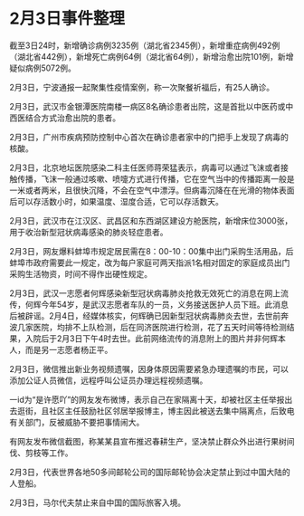 # 2月3日事件整理

截至3日24时，新增确诊病例3235例（湖北省2345例），新增重症病例492例（湖北省442例），新增死亡病例64例（湖北省64例），新增治愈出院101例，新增疑似病例5072例。

2月3日，宁波通报一起聚集性疫情案例，称一次聚餐祈福后，有25人确诊。

2月3日，武汉市金银潭医院南楼一病区8名确诊患者出院，这是首批以中医药或中西医结合方式治愈出院的患者。

2月3日，广州市疾病预防控制中心首次在确诊患者家中的门把手上发现了病毒的核酸。

2月3日，北京地坛医院感染二科主任医师蒋荣猛表示，病毒可以通过飞沫或者接触传播，飞沫一般通过咳嗽、喷嚏方式进行传播，它在空气当中的传播距离一般是一米或者两米，且很快沉降，不会在空气中漂浮。但病毒沉降在在光滑的物体表面后可以存活数小时，如果温度、湿度合适，它可以存活数天。

2月3日，武汉市在江汉区、武昌区和东西湖区建设方舱医院，新增床位3000张，用于收治新型冠状病毒感染的肺炎轻症患者。

2月3日，网友爆料蚌埠市规定居民需在8：00-10：00集中出门采购生活用品，后蚌埠市政府需要此一规定，改为每户家庭可两天指派1名相对固定的家庭成员出门采购生活物资，时间不得作出硬性规定。

2月3日，武汉一志愿者何辉感染新型冠状病毒肺炎抢救无效死亡的消息在网上流传，何辉今年54岁，是武汉志愿者车队的一员，义务接送医护人员下班。此消息后被辟谣。2月4日，经媒体核实，何辉确已因新型冠状病毒肺炎去世，去世前奔波几家医院，均排不上队检测，后在同济医院进行检测，花了五天时间等待检测结果，入院后于2月3日下午4时去世。此前网络流传的消息附上的图片并非何辉本人，而是另一志愿者杨正平。

2月3日，微信推出新业务视频遗嘱，因身体原因需要紧急办理遗嘱的市民，可以添加公证人员微信，远程呼叫公证员办理远程视频遗嘱。

一id为“是许愿吖”的网友发布微博，表示自己在家隔离十天，却被社区主任举报出去逛街，且社区主任鼓励社区邻居举报博主，博主因此被送去集中隔离点，后致电有关部门，反被威胁不要把事情闹大。

有网友发布微信截图，称某某县宣布推迟春耕生产，坚决禁止群众外出进行果树间伐、剪枝等工作。

2月3日，代表世界各地50多间邮轮公司的国际邮轮协会决定禁止到过中国大陆的人登船。

2月3日，马尔代夫禁止来自中国的国际旅客入境。
